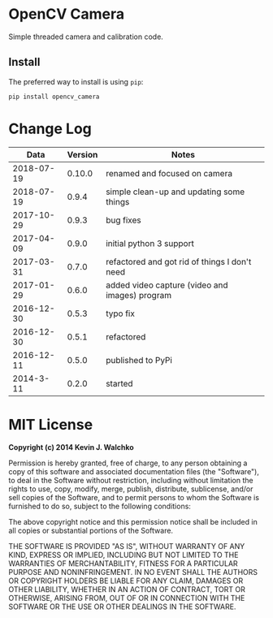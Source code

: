 # OpenCV Camera

Simple threaded camera and calibration code.

## Install

The preferred way to install is using `pip`:

    pip install opencv_camera


# Change Log

| Data       | Version| Notes                                     |
|------------|--------|-------------------------------------------|
| 2018-07-19 | 0.10.0 |  renamed and focused on camera |
| 2018-07-19 |  0.9.4 |  simple clean-up and updating some things |
| 2017-10-29 |  0.9.3 |  bug fixes |
| 2017-04-09 |  0.9.0 |  initial python 3 support |
| 2017-03-31 |  0.7.0 |  refactored and got rid of things I don't need |
| 2017-01-29 |  0.6.0 |  added video capture (video and images) program |
| 2016-12-30 |  0.5.3 |  typo fix |
| 2016-12-30 |  0.5.1 |  refactored |
| 2016-12-11 |  0.5.0 |  published to PyPi |
| 2014-3-11  |  0.2.0 |  started |

# MIT License

**Copyright (c) 2014 Kevin J. Walchko**

Permission is hereby granted, free of charge, to any person obtaining a copy
of this software and associated documentation files (the "Software"), to deal
in the Software without restriction, including without limitation the rights
to use, copy, modify, merge, publish, distribute, sublicense, and/or sell
copies of the Software, and to permit persons to whom the Software is
furnished to do so, subject to the following conditions:

The above copyright notice and this permission notice shall be included in all
copies or substantial portions of the Software.

THE SOFTWARE IS PROVIDED "AS IS", WITHOUT WARRANTY OF ANY KIND, EXPRESS OR
IMPLIED, INCLUDING BUT NOT LIMITED TO THE WARRANTIES OF MERCHANTABILITY,
FITNESS FOR A PARTICULAR PURPOSE AND NONINFRINGEMENT. IN NO EVENT SHALL THE
AUTHORS OR COPYRIGHT HOLDERS BE LIABLE FOR ANY CLAIM, DAMAGES OR OTHER
LIABILITY, WHETHER IN AN ACTION OF CONTRACT, TORT OR OTHERWISE, ARISING FROM,
OUT OF OR IN CONNECTION WITH THE SOFTWARE OR THE USE OR OTHER DEALINGS IN THE
SOFTWARE.
